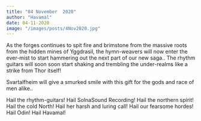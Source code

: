 ```yaml
---
title: "04 November  2020"
author: "Havamal"
date: 04-11-2020
image: "/images/posts/4Nov2020.jpg"
---
```


As the forges continues to spit fire and brimstone from the massive roots from the hidden mines of Yggdrasil, the hymn-weavers will now enter the ever-mist to start hammering out the next part of our new saga.. The rhythm guitars will soon soon start shaking and trembling the under-realms like a strike from Thor itself!

Svartalfheim will give a smurked smile with this gift for the gods and race of men alike..

Hail the rhythm-guitars! Hail SolnaSound Recording! Hail the northern spirit! Hail the cold North! Hail her harsh and luring call! Hail our fearsome hordes! Hail Odin! Hail Havamal!